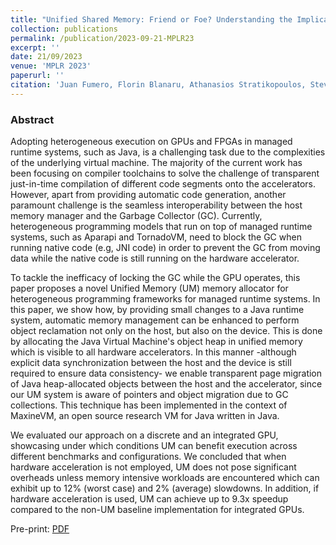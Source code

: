 ```yaml
---
title: "Unified Shared Memory: Friend or Foe? Understanding the Implications of Unified Memory on Managed Heaps"
collection: publications
permalink: /publication/2023-09-21-MPLR23
excerpt: ''
date: 21/09/2023
venue: 'MPLR 2023'
paperurl: ''
citation: 'Juan Fumero, Florin Blanaru, Athanasios Stratikopoulos, Steve Dohrmann, Sandhya Viswanathan, Christos Kotselidis. Unified Shared Memory: Friend or Foe? Understanding the Implications of Unified Memory on Managed Heaps. MPLR 2023.'
---
```


### Abstract

Adopting heterogeneous execution on GPUs and FPGAs in managed runtime systems, such as Java, is a challenging task due to the complexities of the underlying virtual machine.  The majority of the current work has been focusing on compiler toolchains to solve the challenge of transparent just-in-time compilation of different code segments onto the accelerators.  However, apart from providing automatic code generation, another paramount challenge is the seamless interoperability between the host memory manager and the Garbage Collector (GC).  Currently, heterogeneous programming models that run on top of managed runtime systems, such as Aparapi and TornadoVM, need to block the GC when running native code (e.g, JNI code) in order to prevent the GC from moving data while the native code is still running on the hardware accelerator. 

To tackle the inefficacy of locking the GC while the GPU operates, this paper proposes a novel Unified Memory (UM) memory allocator for heterogeneous programming frameworks for managed runtime systems.  In this paper, we show how, by providing small changes to a Java runtime system, automatic memory management can be enhanced to perform object reclamation not only on the host, but also on the device. This is done by allocating the Java Virtual Machine's object heap in unified memory which is visible to all hardware accelerators. In this manner -although explicit data synchronization between the host and the device is still required to ensure data consistency- we enable transparent page migration of Java heap-allocated objects between the host and the accelerator, since our UM system is aware of pointers and object migration due to GC collections. 
This technique has been implemented in the context of MaxineVM, an open source research VM for Java written in Java. 

We evaluated our approach on a discrete and an integrated GPU, showcasing under which conditions UM can benefit execution across different benchmarks and configurations. We concluded that when hardware acceleration is not employed, UM does not pose significant overheads unless memory intensive workloads are encountered which can exhibit up to 12% (worst case) and 2% (average) slowdowns.  In addition, if hardware acceleration is used, UM can achieve up to 9.3x speedup compared to the non-UM baseline implementation for integrated GPUs.



Pre-print: [PDF](https://github.com/jjfumero/jjfumero.github.io/blob/master/files/papers/2023/jfumero-mplr2023-unified-memory.pdf)
